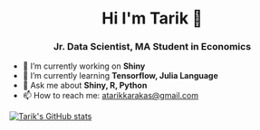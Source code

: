 <h1 align="center">Hi I'm Tarik 👋</h1>
<h3 align="center">Jr. Data Scientist, MA Student in Economics </h3>

- 🔭 I’m currently working on **Shiny**
- 🌱 I’m currently learning **Tensorflow, Julia Language**
- 💬 Ask me about **Shiny, R, Python**
- 📫 How to reach me: atarikkarakas@gmail.com

[![Tarik's GitHub stats](https://github-readme-stats.vercel.app/api?username=karakastarik)](https://github.com/anuraghazra/github-readme-stats)

